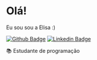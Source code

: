 # Olá! 
Eu sou sou a Elisa :)

[![Github Badge](https://img.shields.io/badge/-Github-000?style=flat-square&logo=Github&logoColor=white&link=https://github.com/Lisacastil)](https://github.com/Lisacastil)
[![Linkedin Badge](https://img.shields.io/badge/-LinkedIn-blue?style=flat-square&logo=Linkedin&logoColor=white&link=https://www.linkedin.com/in/elisacastilho/)](https://www.linkedin.com/in/elisacastilho/)

📚 Estudante de programação 